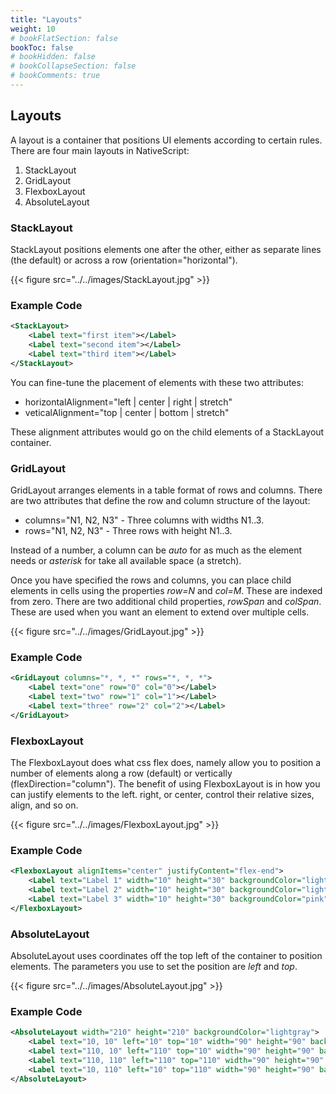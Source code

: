 ```yaml
---
title: "Layouts"
weight: 10
# bookFlatSection: false
bookToc: false
# bookHidden: false
# bookCollapseSection: false
# bookComments: true
---
```

## Layouts
A layout is a container that positions UI elements according to 
certain rules.  There are four main layouts in NativeScript:

1. StackLayout
2. GridLayout
3. FlexboxLayout
4. AbsoluteLayout

### StackLayout
StackLayout positions elements one after the other, either as 
separate lines (the default) or across a row
 (orientation="horizontal"). 
 
{{< figure src="../../images/StackLayout.jpg" >}} 

### Example Code
```xml
<StackLayout>
    <Label text="first item"></Label>
    <Label text="second item"></Label>
    <Label text="third item"></Label>
</StackLayout>
```

You can fine-tune the placement of elements with these two attributes:

* horizontalAlignment="left | center | right | stretch"
* veticalAlignment="top | center | bottom | stretch" 

These alignment attributes would go on the child elements of a StackLayout container.

### GridLayout
GridLayout arranges elements in a table format of rows and columns. There are two attributes that 
define the row and column structure of the layout:

* columns="N1, N2, N3"  -  Three columns with widths
N1..3.
* rows="N1, N2, N3"     - Three rows with height N1..3.

Instead of a number, a column can be *auto* for as much as the element needs or 
*asterisk* for take all available space (a stretch). 

Once you have specified the rows and columns, you can 
place child elements in cells using the properties *row=N*
and *col=M*.  These are indexed from zero.  There are two 
additional child properties, *rowSpan* and *colSpan*.  These are used when 
you want an element to extend over multiple cells.  

{{< figure src="../../images/GridLayout.jpg" >}} 

### Example Code
```xml
<GridLayout columns="*, *, *" rows="*, *, *">
    <Label text="one" row="0" col="0"></Label>
    <Label text="two" row="1" col="1"></Label>
    <Label text="three" row="2" col="2"></Label>
</GridLayout>
```
### FlexboxLayout
The FlexboxLayout does what css flex does, namely allow
you to position a number of elements along a row (default) or
vertically (flexDirection="column").  The benefit of using
FlexboxLayout is in how you can justify elements to the left. right,
or center, control their relative sizes, align, and so on.

{{< figure src="../../images/FlexboxLayout.jpg" >}}

### Example Code
```xml
<FlexboxLayout alignItems="center" justifyContent="flex-end">
    <Label text="Label 1" width="10" height="30" backgroundColor="lightblue"></Label>
    <Label text="Label 2" width="10" height="30" backgroundColor="lightyellow"></Label>
    <Label text="Label 3" width="10" height="30" backgroundColor="pink"></Label>
</FlexboxLayout>
``` 

### AbsoluteLayout
AbsoluteLayout uses coordinates off the top left of the container to 
position elements. The parameters you use to set the position are *left* and *top*.

{{< figure src="../../images/AbsoluteLayout.jpg" >}}

### Example Code
```xml
<AbsoluteLayout width="210" height="210" backgroundColor="lightgray">
    <Label text="10, 10" left="10" top="10" width="90" height="90" backgroundColor="red"></Label>
    <Label text="110, 10" left="110" top="10" width="90" height="90" backgroundColor="green"></Label>
    <Label text="110, 110" left="110" top="110" width="90" height="90" backgroundColor="blue"></Label>
    <Label text="10, 110" left="10" top="110" width="90" height="90" backgroundColor="yellow"></Label>
</AbsoluteLayout>
```

 

